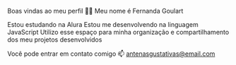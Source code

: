 Boas vindas ao meu perfil 💙💙
Meu nome é Fernanda Goulart

Estou estudando na Alura
Estou me desenvolvendo na linguagem JavaScript
Utilizo esse espaço para minha organização e compartilhamento dos meu projetos desenvolvidos

Você pode entrar em contato comigo 📫
antenasgustativas@email.com
